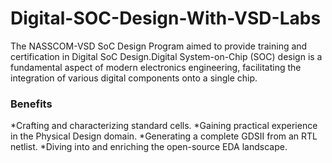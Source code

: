 # Digital-SOC-Design-With-VSD-Labs
The NASSCOM-VSD SoC Design Program aimed to provide training and certification in Digital SoC Design.Digital System-on-Chip (SOC) design is a fundamental aspect of modern electronics engineering, facilitating the integration of various digital components onto a single chip.
### Benefits
*Crafting and characterizing standard cells.
*Gaining practical experience in the Physical Design domain.
*Generating a complete GDSII from an RTL netlist.
*Diving into and enriching the open-source EDA landscape.

